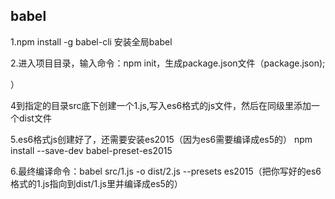 ## babel
1.npm install -g babel-cli 安装全局babel

2.进入项目目录，输入命令：npm init，生成package.json文件（package.json);

<!--3.输入命令：npm install webpack
--save-dev为项目添加webpack依赖（其实就是node-modules-->）

4到指定的目录src底下创建一个1.js,写入es6格式的js文件，然后在同级里添加一个dist文件

5.es6格式js创建好了，还需要安装es2015（因为es6需要编译成es5的）
npm install --save-dev babel-preset-es2015

6.最终编译命令：babel src/1.js -o dist/2.js --presets es2015（把你写好的es6格式的1.js指向到dist/1.js里并编译成es5的）



